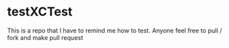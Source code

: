 # testXCTest
This is a repo that I have to remind me how to test. Anyone feel free to pull / fork and make pull request
